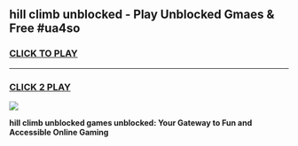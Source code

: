 
## hill climb unblocked - Play Unblocked Gmaes & Free #ua4so
<h3>
<a href="https://news.freeplayer.one?title=hill_climb_unblocked&ref=24F">CLICK TO PLAY</a></h3>
<hr>

<h3>
<a href="https://news.freeplayer.one?title=hill_climb_unblocked&ref=24F">CLICK 2 PLAY</a>
  
</h3>

<a href="https://news.freeplayer.one?title=hill_climb_unblocked&ref=24F/"><img src="https://clearcache.store/games.png"></a>


**hill climb unblocked games unblocked: Your Gateway to Fun and Accessible Online Gaming**
